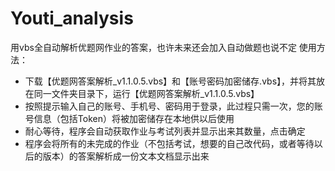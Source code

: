 # Youti_analysis
用vbs全自动解析优题网作业的答案，也许未来还会加入自动做题也说不定
使用方法：
- 下载【优题网答案解析_v1.1.0.5.vbs】和【账号密码加密储存.vbs】，并将其放在同一文件夹目录下，运行【优题网答案解析_v1.1.0.5.vbs】
- 按照提示输入自己的账号、手机号、密码用于登录，此过程只需一次，您的账号信息（包括Token）将被加密储存在本地供以后使用
- 耐心等待，程序会自动获取作业与考试列表并显示出来其数量，点击确定
- 程序会将所有的未完成的作业（不包括考试，想要的自己改代码，或者等待以后的版本）的答案解析成一份文本文档显示出来
